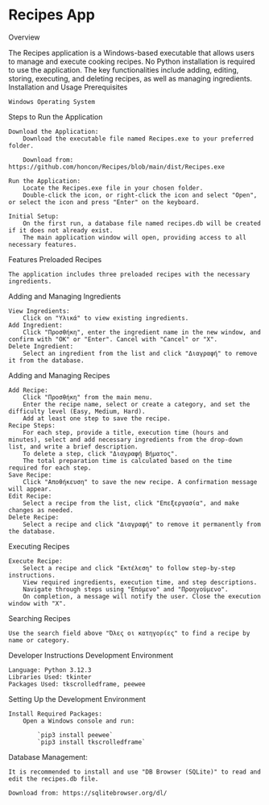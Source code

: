 # Recipes App

Overview

The Recipes application is a Windows-based executable that allows users to manage and execute cooking recipes. No Python installation is required to use the application. The key functionalities include adding, editing, storing, executing, and deleting recipes, as well as managing ingredients.
Installation and Usage
Prerequisites

    Windows Operating System

Steps to Run the Application

    Download the Application:
        Download the executable file named Recipes.exe to your preferred folder.

        Download from: https://github.com/honcon/Recipes/blob/main/dist/Recipes.exe

    Run the Application:
        Locate the Recipes.exe file in your chosen folder.
        Double-click the icon, or right-click the icon and select "Open", or select the icon and press "Enter" on the keyboard.

    Initial Setup:
        On the first run, a database file named recipes.db will be created if it does not already exist.
        The main application window will open, providing access to all necessary features.

Features
Preloaded Recipes

    The application includes three preloaded recipes with the necessary ingredients.

Adding and Managing Ingredients

    View Ingredients:
        Click on "Υλικά" to view existing ingredients.
    Add Ingredient:
        Click "Προσθήκη", enter the ingredient name in the new window, and confirm with "OK" or "Enter". Cancel with "Cancel" or "Χ".
    Delete Ingredient:
        Select an ingredient from the list and click "Διαγραφή" to remove it from the database.

Adding and Managing Recipes

    Add Recipe:
        Click "Προσθήκη" from the main menu.
        Enter the recipe name, select or create a category, and set the difficulty level (Easy, Medium, Hard).
        Add at least one step to save the recipe.
    Recipe Steps:
        For each step, provide a title, execution time (hours and minutes), select and add necessary ingredients from the drop-down list, and write a brief description.
        To delete a step, click "Διαγραφή Βήματος".
        The total preparation time is calculated based on the time required for each step.
    Save Recipe:
        Click "Αποθήκευση" to save the new recipe. A confirmation message will appear.
    Edit Recipe:
        Select a recipe from the list, click "Επεξεργασία", and make changes as needed.
    Delete Recipe:
        Select a recipe and click "Διαγραφή" to remove it permanently from the database.

Executing Recipes

    Execute Recipe:
        Select a recipe and click "Εκτέλεση" to follow step-by-step instructions.
        View required ingredients, execution time, and step descriptions.
        Navigate through steps using "Επόμενο" and "Προηγούμενο".
        On completion, a message will notify the user. Close the execution window with "Χ".

Searching Recipes

    Use the search field above "Όλες οι κατηγορίες" to find a recipe by name or category.

Developer Instructions
Development Environment

    Language: Python 3.12.3
    Libraries Used: tkinter
    Packages Used: tkscrolledframe, peewee

Setting Up the Development Environment

    Install Required Packages:
        Open a Windows console and run:

            `pip3 install peewee`
            `pip3 install tkscrolledframe`

Database Management:

    It is recommended to install and use "DB Browser (SQLite)" to read and edit the recipes.db file.
    
    Download from: https://sqlitebrowser.org/dl/